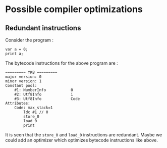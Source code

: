 # Possible compiler optimizations

## Redundant instructions

Consider the program :
```
var a = 0;
print a;
```

The bytecode instructions for the above program are :
```
========= YKB =========
major version: 0
minor version: 1
Constant pool: 
    #1: NumberInfo           0
    #2: Utf8Info             i
    #3: Utf8Info             Code
Attributes: 
    Code: max_stack=1
        ldc #1 // 0
        store_0 
        load_0 
        print
```

It is seen that the `store_0` and `load_0` instructions are redundant. Maybe we could add an optimizer
which optimizes bytecode instructions like above.